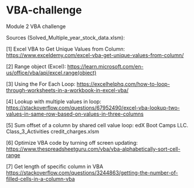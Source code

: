 # VBA-challenge
Module 2 VBA challenge


Sources (Solved_Multiple_year_stock_data.xlsm):


[1] 
Excel VBA to Get Unique Values from Column:
		https://www.exceldemy.com/excel-vba-get-unique-values-from-column/

[2]
Range object (Excel):
	https://learn.microsoft.com/en-us/office/vba/api/excel.range(object)


[3]
Using the For Each Loop:
	https://excelhelphq.com/how-to-loop-through-worksheets-in-a-workbook-in-excel-vba/

[4]
Lookup with multiple values in loop:
	https://stackoverflow.com/questions/67952490/excel-vba-lookup-two-values-in-same-row-based-on-values-in-three-columns

[5]
Sum offset of a column by shared cell value loop:
	edX Boot Camps LLC. Class_3_Activities credit_charges.xlsm


[6]
Optimize VBA code by turning off screen updating:
	https://www.thespreadsheetguru.com/vba/vba-alphabetically-sort-cell-range


[7]
Get length of specific column in VBA
	https://stackoverflow.com/questions/3244863/getting-the-number-of-filled-cells-in-a-column-vba